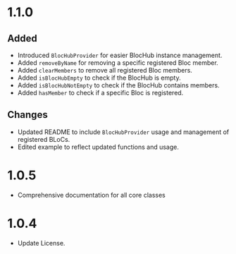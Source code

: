 # 1.1.0
## Added
- Introduced `BlocHubProvider` for easier BlocHub instance management.
- Added `removeByName` for removing a specific registered Bloc member.
- Added `clearMembers` to remove all registered Bloc members.
- Added `isBlocHubEmpty` to check if the BlocHub is empty.
- Added `isBlocHubNotEmpty` to check if the BlocHub contains members.
- Added `hasMember` to check if a specific Bloc is registered.

## Changes
- Updated README to include `BlocHubProvider` usage and management of registered BLoCs.
- Edited example to reflect updated functions and usage.

# 1.0.5

* Comprehensive documentation for all core classes

# 1.0.4

* Update License.
